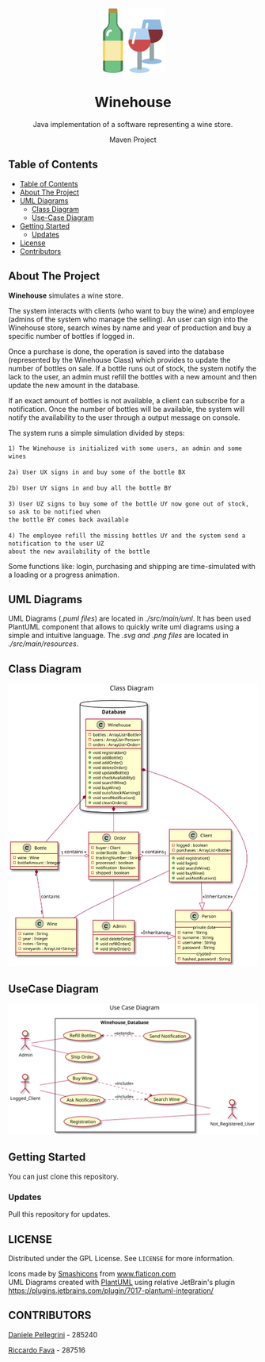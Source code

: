 <!-- PROJECT LOGO -->
  <br />
    <p align="center">
  <a href="https://github.com/danielepelleg/software_engineering">
    <img src="./src/main/resources/wine.png" alt="Logo" width="130" height="130">
  </a>
  <h1 align="center">Winehouse</h1>
  <p align="center">
    Java implementation of a software representing a wine store.
  </p>
  <p align="center">
    Maven Project
  </p>
  
  <!-- TABLE OF CONTENTS -->
  ## Table of Contents
  
  - [Table of Contents](#table-of-contents)
  - [About The Project](#about-the-project)
  - [UML Diagrams](#uml-diagrams)
    - [Class Diagram](#class-diagram)
    - [Use-Case Diagram](#usecase-diagram)
  - [Getting Started](#getting-started)
    - [Updates](#updates)
  - [License](#license)
  - [Contributors](#contributors)
   
   <!-- ABOUT THE PROJECT -->
   ## About The Project
   **Winehouse** simulates a wine store. 
   
   The system interacts with clients (who want to buy the wine) and employee (admins of the system who manage the selling).
   An user can sign into the Winehouse store, search wines by name and year of production and buy a specific number of bottles
   if logged in.
   
   Once a purchase is done, the operation is saved into the database (represented by the Winehouse Class) which provides to update
   the number of bottles on sale. If a bottle runs out of stock, the system notify the lack to the user, an admin must refill
   the bottles with a new amount and then update the new amount in the database.
   
   If an exact amount of bottles is not available, a client can subscribe for a notification. Once the number of bottles will be available, 
   the system will notify the availability to the user through a output message on console.
   
   The system runs a simple simulation divided by steps:
    
    1) The Winehouse is initialized with some users, an admin and some wines
    
    2a) User UX signs in and buy some of the bottle BX
    
    2b) User UY signs in and buy all the bottle BY
    
    3) User UZ signs to buy some of the bottle UY now gone out of stock, so ask to be notified when
    the bottle BY comes back available
    
    4) The employee refill the missing bottles UY and the system send a notification to the user UZ
    about the new availability of the bottle
    
   Some functions like: login, purchasing and shipping are time-simulated with a loading or a progress animation.
  
  <!-- UML DIAGRAMS  -->
   ## UML Diagrams
   UML Diagrams (_.puml files_) are located in _./src/main/uml_. It has been used PlantUML component that allows to quickly write uml diagrams using a simple and intuitive language.
   The _.svg and .png files_ are located in _./src/main/resources_.
   ## Class Diagram
   <p align="center">
    <img src="./src/main/resources/ClassDiagram.svg" alt="ClassDiagram">
   </p>
   
   ## UseCase Diagram
   <p align="center">
       <img src="./src/main/resources/UseCaseDiagram.svg" alt="UseCaseDiagram">
   </p>
   
   <!-- GETTING STARTED -->
   ## Getting Started
   You can just clone this repository.
   
   ### Updates
   Pull this repository for updates.
   
   <!-- LICENSE -->
   ## LICENSE
   Distributed under the GPL License. See `LICENSE` for more information.
   <div>Icons made by <a href="https://www.flaticon.com/authors/smashicons" title="Smashicons">Smashicons</a> from <a href="https://www.flaticon.com/"title="Flaticon">www.flaticon.com</a></div>
   <div>UML Diagrams created with <a href="http://plantuml.com/" title="PlantUML">PlantUML</a> using relative JetBrain's plugin <a href="https://plugins.jetbrains.com/plugin/7017-plantuml-integration/"title="JetBrains_PlantUML">https://plugins.jetbrains.com/plugin/7017-plantuml-integration/</a></div>
   
   <!-- CONTRIBUTORS -->
   ## CONTRIBUTORS
   [Daniele Pellegrini](https://github.com/danielepelleg) - 285240
   
   [Riccardo Fava](https://github.com/BeleRicks11) - 287516